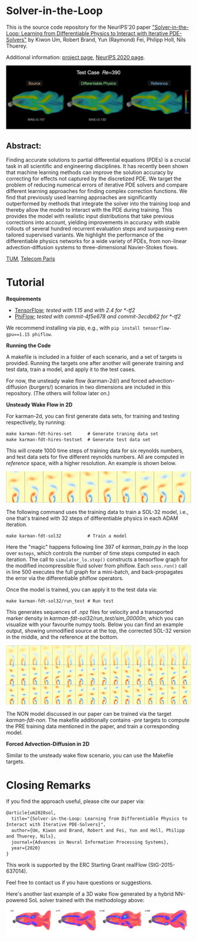 # Solver-in-the-Loop

This is the source code repository for the NeurIPS'20 paper
["Solver-in-the-Loop: Learning from Differentiable Physics to Interact with Iterative PDE-Solvers"](http://arxiv.org/abs/2007.00016) by Kiwon Um, Robert Brand, Yun (Raymond) Fei, Philipp Holl, Nils Thuerey.

Additional information: [project page](https://ge.in.tum.de/publications/2020-um-solver-in-the-loop/), [NeurIPS 2020 page](https://proceedings.neurips.cc/paper/2020/hash/43e4e6a6f341e00671e123714de019a8-Abstract.html).

![3D Unsteady Wake Flow: Source vs Learned Correction vs Reference](resources/SoL-karman-3d-sideBySide.gif)

## Abstract:

Finding accurate solutions to partial differential equations (PDEs) is a crucial task in all scientific and engineering disciplines. It has recently been shown that machine learning methods can improve the solution accuracy by correcting for effects not captured by the discretized PDE. We target the problem of reducing numerical errors of iterative PDE solvers and compare different learning approaches for finding complex correction functions. We find that previously used learning approaches are significantly outperformed by methods that integrate the solver into the training loop and thereby allow the model to interact with the PDE during training. This provides the model with realistic input distributions that take previous corrections into account, yielding improvements in accuracy with stable rollouts of several hundred recurrent evaluation steps and surpassing even tailored supervised variants. We highlight the performance of the differentiable physics networks for a wide variety of PDEs, from non-linear advection-diffusion systems to three-dimensional Navier-Stokes flows.

[TUM](https://ge.in.tum.de/), 
[Telecom Paris](https://perso.telecom-paristech.fr/kum/)

# Tutorial

**Requirements**

- [TensorFlow](https://www.tensorflow.org/); *tested with 1.15* and *with 2.4 for \*-tf2*
- [PhiFlow](https://github.com/tum-pbs/PhiFlow); *tested with commit-4f5e678 and commit-3ecdb62 for \*-tf2*

We recommend installing via pip, e.g., with `pip install tensorflow-gpu==1.15 phiflow`.

**Running the Code**

A makefile is included in a folder of each scenario, and a set of targets is provided. 
Running the targets one after another will generate training and test data, train a model, and apply it 
to the test cases.

For now, the unsteady wake flow (karman-2d/) and forced advection-diffusion (burgers/) scenarios in two dimensions are included in this repository.
(The others will follow later on.)

**Unsteady Wake Flow in 2D**

For karman-2d, you can first generate data sets, for training and testing respectively, by running:
```
make karman-fdt-hires-set      # Generate traning data set
make karman-fdt-hires-testset  # Generate test data set
```

This will create 1000 time steps of training data for six reynolds numbers, and test data sets for 
five different reynolds numbers. All are computed in *reference* space, with a higher resolution.
An example is shown below.

![Unsteady Wake Flow in 2D, training data](resources/karman-2d-training-ref.jpg)

The following command uses the training data to train a SOL-32 model, i.e., one that's 
trained with 32 steps of differentiable physics in each ADAM iteration. 
```
make karman-fdt-sol32          # Train a model
```

Here the "magic" happens following line 397 of *karman_train.py* in the loop over `msteps`, which controls the number of time steps computed in each iteration. The call to `simulator_lo.step()` constructs a tensorflow graph for the modified incompressible fluid solver from phiflow. Each `sess.run()` call in line 500 executes the full graph for a mini-batch, and back-propagates the error via the differentiable phiflow operators.

Once the model is trained, you can apply it to the test data via:
```
make karman-fdt-sol32/run_test # Run test
```
This generates sequences of .npz files for velocity and a transported marker density in *karman-fdt-sol32/run_test/sim_00000n*, which you can visualize with your favourite numpy tools. Below you can find an example output, showing unmodified source at the top, the corrected SOL-32 version in the middle, and the reference at the bottom.

![Unsteady Wake Flow in 2D, test result](resources/karman-2d-test.jpg)

The NON model discussed in our paper can be trained via the target *karman-fdt-non*. The makefile additionally contains *-pre* targets to compute the PRE training data mentioned in the paper, and train a corresponding model. 

**Forced Advection-Diffusion in 2D**

Similar to the unsteady wake flow scenario, you can use the Makefile targets.

# Closing Remarks

If you find the approach useful, please cite our paper via:
```
@article{um2020sol,
  title="{Solver-in-the-Loop: Learning from Differentiable Physics to Interact with Iterative PDE-Solvers}",
  author={Um, Kiwon and Brand, Robert and Fei, Yun and Holl, Philipp and Thuerey, Nils},
  journal={Advances in Neural Information Processing Systems},
  year={2020}
}
```

This work is supported by the ERC Starting Grant realFlow (StG-2015-637014).

Feel free to contact us if you have questions or suggestions.

Here's another last example of a 3D wake flow generated by a hybrid NN-powered SoL solver trained with the methodology above:
![Main paper teaser](resources/SoL-teaser-github-notitle.jpeg)
